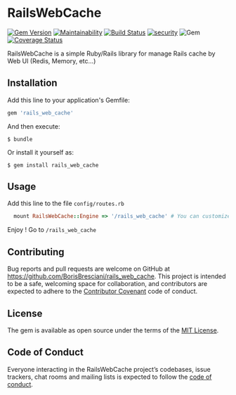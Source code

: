 # RailsWebCache

[![Gem Version](https://badge.fury.io/rb/rails_web_cache.svg)](https://badge.fury.io/rb/rails_web_cache)
[![Maintainability](https://api.codeclimate.com/v1/badges/5c8cfdc538a5230ab7d8/maintainability)](https://codeclimate.com/github/BorisBresciani/rails_web_cache/maintainability)
[![Build Status](https://travis-ci.org/BorisBresciani/rails_web_cache.svg?branch=master)](https://travis-ci.org/BorisBresciani/rails_web_cache)
[![security](https://hakiri.io/github/BorisBresciani/rails_web_cache/master.svg)](https://hakiri.io/github/BorisBresciani/rails_web_cache/master)
![Gem](https://img.shields.io/gem/dt/rails_web_cache)
[![Coverage Status](https://coveralls.io/repos/github/BorisBresciani/rails_web_cache/badge.svg?branch=master)](https://coveralls.io/github/BorisBresciani/rails_web_cache?branch=master)

RailsWebCache is a simple Ruby/Rails library for manage Rails cache by Web UI (Redis, Memory, etc...)

## Installation

Add this line to your application's Gemfile:

```ruby
gem 'rails_web_cache'
```

And then execute:

    $ bundle

Or install it yourself as:

    $ gem install rails_web_cache

## Usage

Add this line to the file `config/routes.rb`
```ruby
  mount RailsWebCache::Engine => '/rails_web_cache' # You can customize the path (ex: '/cache')
```

Enjoy ! Go to `/rails_web_cache`

## Contributing

Bug reports and pull requests are welcome on GitHub at https://github.com/BorisBresciani/rails_web_cache. This project is intended to be a safe, welcoming space for collaboration, and contributors are expected to adhere to the [Contributor Covenant](http://contributor-covenant.org) code of conduct.

## License

The gem is available as open source under the terms of the [MIT License](https://opensource.org/licenses/MIT).

## Code of Conduct

Everyone interacting in the RailsWebCache project’s codebases, issue trackers, chat rooms and mailing lists is expected to follow the [code of conduct](https://github.com/BorisBresciani/rails_web_cache/blob/master/CODE_OF_CONDUCT.md).
